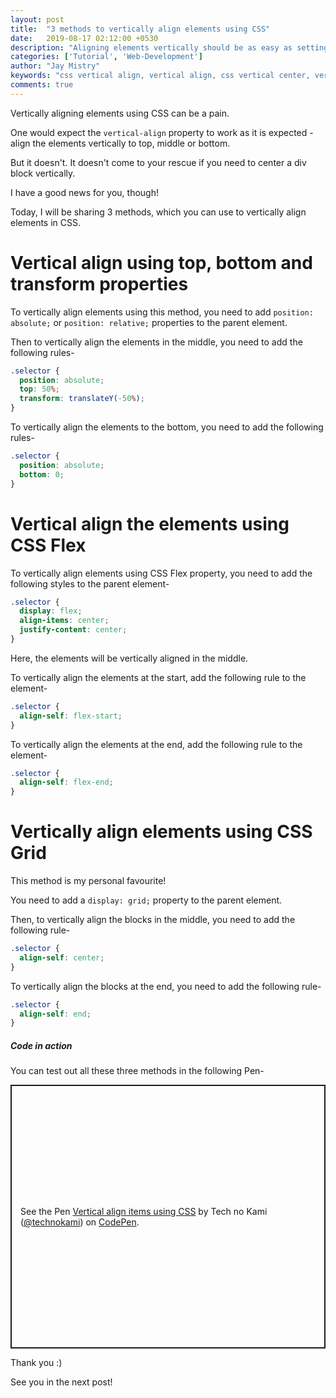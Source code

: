 ```yaml
---
layout: post
title:  "3 methods to vertically align elements using CSS"
date:   2019-08-17 02:12:00 +0530
description: "Aligning elements vertically should be as easy as setting the 'vertical-align' property in CSS, but it is not. Learn 3 different methods to easily vertically align elements in CSS!"
categories: ['Tutorial', 'Web-Development']
author: "Jay Mistry"
keywords: "css vertical align, vertical align, css vertical center, vertical-align, vertically align css, css align"
comments: true
---
```


Vertically aligning elements using CSS can be a pain.

One would expect the `vertical-align` property to work as it is expected - align the elements vertically to top, middle or bottom.

But it doesn't. It doesn't come to your rescue if you need to center a div block vertically.

I have a good news for you, though!

Today, I will be sharing 3 methods, which you can use to vertically align elements in CSS.

# Vertical align using top, bottom and transform properties
To vertically align elements using this method, you need to add `position: absolute;` or `position: relative;` properties to the parent element.

Then to vertically align the elements in the middle, you need to add the following rules-
```css
.selector {
  position: absolute;
  top: 50%;
  transform: translateY(-50%);
}
```

To vertically align the elements to the bottom, you need to add the following rules-
```css
.selector {
  position: absolute;
  bottom: 0;
}
```

# Vertical align the elements using CSS Flex
To vertically align elements using CSS Flex property, you need to add the following styles to the parent element-
```css
.selector {
  display: flex;
  align-items: center;
  justify-content: center;
}
```

Here, the elements will be vertically aligned in the middle.

To vertically align the elements at the start, add the following rule to the element-
```css
.selector {
  align-self: flex-start;
}
```

To vertically align the elements at the end, add the following rule to the element-
```css
.selector {
  align-self: flex-end;
}
```

# Vertically align elements using CSS Grid
This method is my personal favourite!

You need to add a `display: grid;` property to the parent element.

Then, to vertically align the blocks in the middle, you need to add the following rule-
```css
.selector {
  align-self: center;
}
```

To vertically align the blocks at the end, you need to add the following rule-
```css
.selector {
  align-self: end;
}
```

##### Code in action
You can test out all these three methods in the following Pen-
<p class="codepen" data-height="422" data-theme-id="0" data-default-tab="css,result" data-user="technokami" data-slug-hash="gVGjxr" data-preview="true" style="height: 422px; box-sizing: border-box; display: flex; align-items: center; justify-content: center; border: 2px solid; margin: 1em 0; padding: 1em;" data-pen-title="Vertical align items using CSS">
  <span>See the Pen <a href="https://codepen.io/technokami/pen/gVGjxr/">
  Vertical align items using CSS</a> by Tech no Kami (<a href="https://codepen.io/technokami">@technokami</a>)
  on <a href="https://codepen.io">CodePen</a>.</span>
</p>
<script async src="https://static.codepen.io/assets/embed/ei.js"></script>

Thank you :)

See you in the next post!
